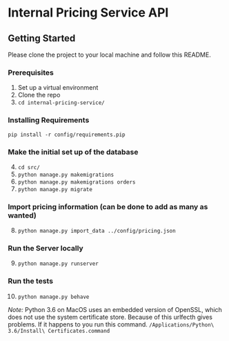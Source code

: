 # Internal Pricing Service API

## Getting Started

Please clone the project to your local machine and follow this README.

### Prerequisites
1. Set up a virtual environment
2. Clone the repo
3. `cd internal-pricing-service/`

### Installing Requirements

`pip install -r config/requirements.pip`

### Make the initial set up of the database

4. `cd src/`
5. `python manage.py makemigrations`
6. `python manage.py makemigrations orders`
7. `python manage.py migrate`

### Import pricing information (can be done to add as many as wanted)
8. `python manage.py import_data ../config/pricing.json`

### Run the Server locally
9. `python manage.py runserver`


### Run the tests
10. `python manage.py behave`

*Note:* Python 3.6 on MacOS uses an embedded version of OpenSSL,
which does not use the system certificate store. Because of this
urlfecth gives problems. If it happens to you run this command.
`/Applications/Python\ 3.6/Install\ Certificates.command`